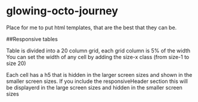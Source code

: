 # glowing-octo-journey
Place for me to put html templates, that are the best that they can be.


##Responsive tables

Table is divided into a 20 column grid, each grid column is 5% of the width
You can set the width of any cell by adding the size-x class (from size-1 to size 20)

Each cell has a h5 that is hidden in the larger screen sizes and shown in the smaller screen sizes.
If you include the responsiveHeader section this 
will be displayerd in the large screen sizes and hidden in the smaller screen sizes

